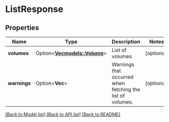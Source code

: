 # ListResponse

## Properties

Name | Type | Description | Notes
------------ | ------------- | ------------- | -------------
**volumes** | Option<[**Vec<models::Volume>**](Volume.md)> | List of volumes | [optional]
**warnings** | Option<**Vec<String>**> | Warnings that occurred when fetching the list of volumes. | [optional]

[[Back to Model list]](../README.md#documentation-for-models) [[Back to API list]](../README.md#documentation-for-api-endpoints) [[Back to README]](../README.md)


